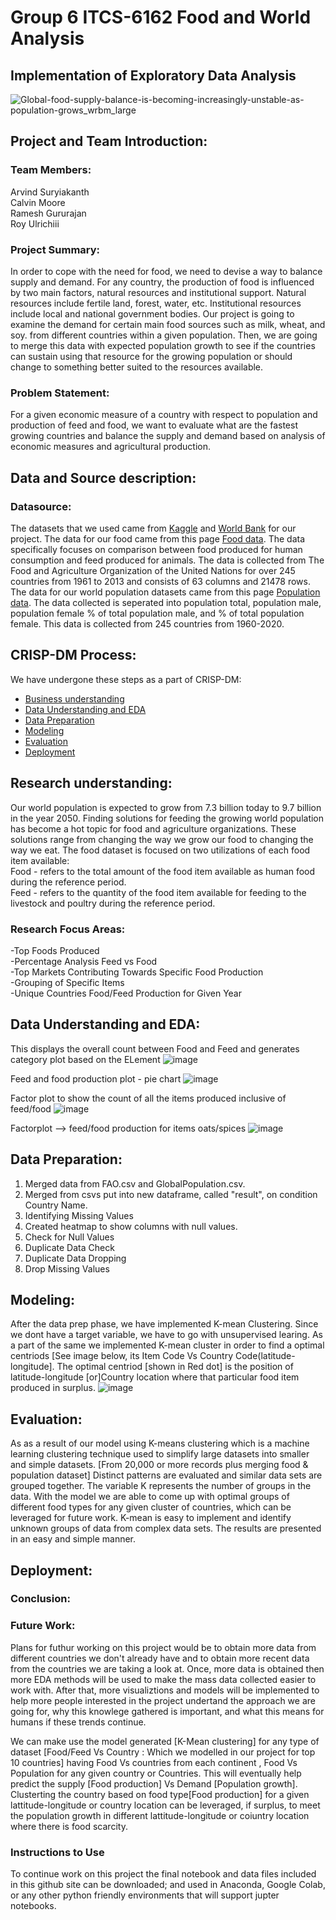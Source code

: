 # Group 6 ITCS-6162 Food and World Analysis
## Implementation of Exploratory Data Analysis

![Global-food-supply-balance-is-becoming-increasingly-unstable-as-population-grows_wrbm_large](https://user-images.githubusercontent.com/54337476/144952418-cb336eb3-def8-41c3-93db-19e16015e007.jpg)

## Project and Team Introduction:

### Team Members: 
Arvind Suryiakanth  
Calvin Moore  
Ramesh Gururajan  
Roy Ulrichiii

### Project Summary:
In order to cope with the need for food, we need to devise a way to balance supply and demand. For any country, the production of food is influenced by two main factors, natural resources and institutional support. Natural resources include fertile land, forest, water, etc. Institutional resources include local and national government bodies. Our project is going to examine the demand for certain main food sources such as milk, wheat, and soy. from different countries within a given population. Then, we are going to merge this data with expected population growth to see if the countries can sustain using that resource for the growing population or should change to something better suited to the resources available.

### Problem Statement:
For a given economic measure of a country with respect to population 
and production of feed and food, we want to evaluate what are the fastest growing countries and balance the supply and demand based on analysis of economic measures and agricultural production.

## Data and Source description:

### Datasource:
The datasets that we used came from [Kaggle](https://www.kaggle.com/) and [World Bank](https://www.worldbank.org/en/home) for our project. The data for our food came from this page [Food data](https://www.kaggle.com/dorbicycle/world-foodfeed-production). The data specifically focuses on comparison between food produced for human consumption 
and feed produced for animals. The data is collected from The Food and Agriculture Organization of the United Nations for over 245 countries from 1961 to 2013 and consists of 63 columns and 21478 rows. The data for our world population datasets came from this page [Population data](https://data.worldbank.org/indicator/SP.POP.TOTL). The data collected is seperated into population total, population male, population female % of total population male, and % of total population female. This data is collected from 245 countries from 1960-2020.

## CRISP-DM Process:
We have undergone these steps as a part of CRISP-DM:

- [Business understanding](https://github.com/ramkguru97/Group_6_6162#business-understanding)
- [Data Understanding and EDA](https://github.com/ramkguru97/Group_6_6162#data-understanding-and-eda)
- [Data Preparation](https://github.com/ramkguru97/Group_6_6162#data-preparation)
- [Modeling](https://github.com/ramkguru97/Group_6_6162#modeling)
- [Evaluation](https://github.com/ramkguru97/Group_6_6162#evaluation)
- [Deployment](https://github.com/ramkguru97/Group_6_6162#deployment)

## Research understanding:
Our world population is expected to grow from 7.3 billion today to 9.7 billion in the year 2050. Finding solutions for feeding the growing world population has become a hot topic for food and agriculture organizations. These solutions range from changing the way we grow our food to changing the way we eat. The food dataset is focused on two utilizations of each food item available:  
  Food - refers to the total amount of the food item available as human food during the reference period.  
Feed - refers to the quantity of the food item available for feeding to the livestock and poultry during the reference period.

### Research Focus Areas:
-Top Foods Produced  
-Percentage Analysis Feed vs Food  
-Top Markets Contributing Towards Specific Food Production  
-Grouping of Specific Items  
-Unique Countries Food/Feed Production for Given Year

## Data Understanding and EDA:
This displays the overall count between Food and Feed and generates category plot based on the ELement 
![image](https://user-images.githubusercontent.com/54337476/145330618-4db32094-2401-4374-a68b-803ceeaf0320.png)

Feed and food production plot - pie chart
![image](https://user-images.githubusercontent.com/54337476/145330777-0da6bce1-772b-442d-8c03-42321a46e1f9.png)

Factor plot to show the count of all the items produced inclusive of feed/food
![image](https://user-images.githubusercontent.com/54337476/145330836-7df3b311-1922-4a8a-952b-ec66c7a1ba51.png)

Factorplot --> feed/food production for items oats/spices 
![image](https://user-images.githubusercontent.com/54337476/145330918-60211367-f0f3-4c1f-afe5-57cd2560403e.png)

## Data Preparation:
1. Merged data from FAO.csv and GlobalPopulation.csv.
2. Merged from csvs put into new dataframe, called "result", on condition Country Name.
3. Identifying Missing Values
4. Created heatmap to show columns with null values.
5. Check for Null Values
6. Duplicate Data Check
7. Duplicate Data Dropping
8. Drop Missing Values

## Modeling:
After the data prep phase, we have implemented K-mean Clustering. Since we dont have a target variable, we have to go with unsupervised learing. As a part of the same we implemented K-mean cluster in order to find a optimal centriods [See image below, its Item Code Vs Country Code(latitude-longitude]. The optimal centriod [shown in Red dot] is the position of latitude-longitude [or]Country location where that particular food item produced in surplus. 
![image](https://user-images.githubusercontent.com/89566244/145322294-58b02a8c-8827-4635-8168-1a3eda65cf90.png)

## Evaluation:
As as a result of our model using K-means clustering which  is a machine learning clustering technique used to simplify large datasets into smaller and simple datasets. [From 20,000 or more records plus merging food & population dataset] Distinct patterns are evaluated and similar data sets are grouped together. The variable K represents the number of groups in the data. With the model we are able to come up with optimal groups of different food types for any given cluster of countries,  which can be leveraged for future work. K-mean is easy to implement and identify unknown groups of data from complex data sets. The  results are presented in an easy and simple manner.  

## Deployment:

### Conclusion:


### Future Work:
Plans for futhur working on this project would be to obtain more data from different countries we don't already have and to obtain more recent data from the countries we are taking a look at. Once, more data is obtained then more EDA methods will be used to make the mass data collected easier to work with. After that, more visualiztions and models will be implemented to help more people interested in the project undertand the approach we are going for, why this knowlege gathered is important, and what this means for humans if these trends continue.

We can make use the model generated [K-Mean clustering] for any type of dataset [Food/Feed Vs Country : Which we modelled in our project for top 10 countries] having Food Vs countries from each continent , Food Vs Population for any given country or Countries. This will eventually help predict the supply [Food production] Vs Demand [Population growth]. Clusterting the country based on food type[Food production] for a given lattitude-longitude or country location can be leveraged, if surplus, to meet the population growth in different lattitude-longitude or coiuntry location where there is food scarcity. 

### Instructions to Use
To continue work on this project the final notebook and data files included in this github site can be downloaded; and used in Anaconda, Google Colab, or any other python friendly environments that will support jupter notebooks.
